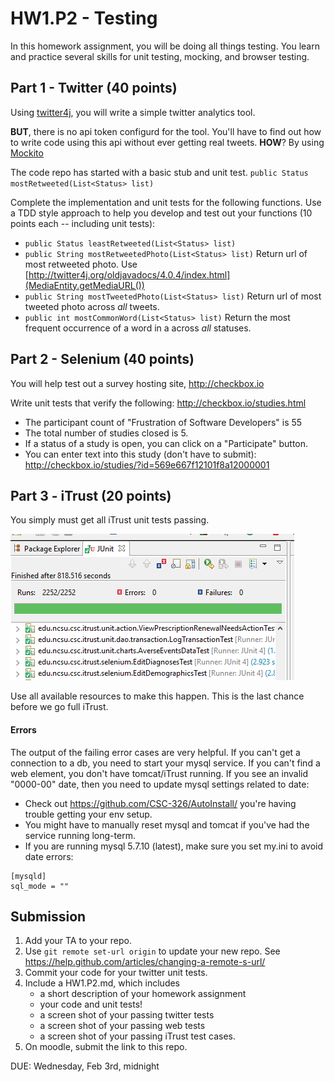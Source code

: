 # HW1.P2 - Testing

In this homework assignment, you will be doing all things testing.
You learn and practice several skills for unit testing, mocking, and browser testing.

## Part 1 - Twitter (40 points)

Using [twitter4j](http://twitter4j.org/en/index.html), you will write a simple twitter analytics tool.

**BUT**, there is no api token configurd for the tool. You'll have to find out how to write code using this api without ever getting real tweets. **HOW**? By using [Mockito](http://site.mockito.org/)

The code repo has started with a basic stub and unit test.
`public Status mostRetweeted(List<Status> list)`

Complete the implementation and unit tests for the following functions. Use a TDD style approach to help you develop and test out your functions (10 points each -- including unit tests):

* `public Status leastRetweeted(List<Status> list)`
* `public String mostRetweetedPhoto(List<Status> list)` Return url of most retweeted photo. Use [http://twitter4j.org/oldjavadocs/4.0.4/index.html](MediaEntity.getMediaURL()) 
* `public String mostTweetedPhoto(List<Status> list)` Return url of most tweeted photo across *all* tweets.
* `public int mostCommonWord(List<Status> list)` Return the most frequent occurrence of a word in a across *all* statuses.

## Part 2 - Selenium (40 points)

You will help test out a survey hosting site, http://checkbox.io

Write unit tests that verify the following:
http://checkbox.io/studies.html

* The participant count of "Frustration of Software Developers" is 55
* The total number of studies closed is 5.
* If a status of a study is open, you can click on a "Participate" button.
* You can enter text into this study (don't have to submit): http://checkbox.io/studies/?id=569e667f12101f8a12000001

## Part 3 - iTrust (20 points)

You simply must get all iTrust unit tests passing.

![iTrustPassing](img/iTrust.png)

Use all available resources to make this happen. This is the last chance before we go full iTrust.

#### Errors

The output of the failing error cases are very helpful. If you can't get a connection to a db, you need to start your mysql service. If you can't find a web element, you don't have tomcat/iTrust running. If you see an invalid "0000-00" date, then you need to update mysql settings related to date:

* Check out https://github.com/CSC-326/AutoInstall/ you're having trouble getting your env setup.
* You might have to manually reset mysql and tomcat if you've had the service running long-term.
* If you are running mysql 5.7.10 (latest), make sure you set my.ini to avoid date errors:
```
[mysqld]
sql_mode = ""
```

## Submission

1. Add your TA to your repo. 
2. Use `git remote set-url origin` to update your new repo. See https://help.github.com/articles/changing-a-remote-s-url/
3. Commit your code for your twitter unit tests.
4. Include a HW1.P2.md, which includes 
	* a short description of your homework assignment
	* your code and unit tests!
	* a screen shot of your passing twitter tests
	* a screen shot of your passing web tests
	* a screen shot of your passing iTrust test cases.
5. On moodle, submit the link to this repo.

DUE: Wednesday, Feb 3rd, midnight